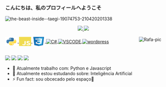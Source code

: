### こんにちは、私のプロフィールへようこそ

![the-beast-inside--taegi-19074753-210420201338](https://user-images.githubusercontent.com/93232479/140808225-a04bc407-61ef-4d25-b434-ca293319868d.gif)


<div align="center">
  <a href="https://github.com/XAEXVI">
  <img height="140em" src="https://github-readme-stats.vercel.app/api?username=XAEXVI&show_icons=true&theme=dark&include_all_commits=true&count_private=true"/>
  <img height="140em" src="https://github-readme-stats.vercel.app/api/top-langs/?username=XAEXVI&layout=compact&langs_count=7&theme=dark"/>
</div>
  <div style="display: inline_block"><br>
  <img align="center" alt="Python" height="30" width="40" src="https://raw.githubusercontent.com/devicons/devicon/master/icons/python/python-original.svg">  
  <img align="center" alt="Js" height="30" width="40" src="https://raw.githubusercontent.com/devicons/devicon/master/icons/javascript/javascript-plain.svg">
  <img align="center" alt="CSS" height="30" width="40" src="https://raw.githubusercontent.com/devicons/devicon/master/icons/css3/css3-original.svg">
  <img align="center" alt="C#" height="30" width="40" src="https://cdn.jsdelivr.net/gh/devicons/devicon/icons/csharp/csharp-original.svg" />
  <img align="center" alt="VSCODE" height="30" width="40" src="https://cdn.jsdelivr.net/gh/devicons/devicon/icons/vscode/vscode-original.svg" />
  <img align="center" alt="wordpress" height="30" width="40" src="https://cdn.jsdelivr.net/gh/devicons/devicon/icons/wordpress/wordpress-plain.svg" />
 

  <img align="right" alt="Rafa-pic" height="150" src="https://cdn.discordapp.com/attachments/881781358089891841/907355305258680351/tumblr_mll74blaLZ1r0y8j6o1_400.gif" data-canonical-src="https://cdn.discordapp.com/attachments/881781358089891841/907355305258680351/tumblr_mll74blaLZ1r0y8j6o1_400.gif" style="max-width: 100%;">
</div>
</div>

##

</div>
  
  
  <div> 
  <a href="https://instagram.com/caioreinelt1" target="_blank"><img src="https://img.shields.io/badge/-Instagram-%23E4405F?style=for-the-badge&logo=instagram&logoColor=white" target="_blank"></a>
 	<a href="https://www.twitch.tv/nvmgalaxy" target="_blank"><img src="https://img.shields.io/badge/Twitch-9146FF?style=for-the-badge&logo=twitch&logoColor=white" target="_blank"></a>
  <a href = "mailto:cgxae16@gmail.com"><img src="https://img.shields.io/badge/-Gmail-%23333?style=for-the-badge&logo=gmail&logoColor=white" target="_blank"></a>
  <a href="https://www.linkedin.com/in/caio-reinelt-529253202/" target="_blank"><img src="https://img.shields.io/badge/-LinkedIn-%230077B5?style=for-the-badge&logo=linkedin&logoColor=white" target="_blank"></a> 

- 🔭 Atualmente trabalho com: Python e Javascript
- 🌱 Atualmente estou estudando sobre: Inteligência Artificial
- ⚡ Fun fact: sou obcecado pelo espaço🌌
